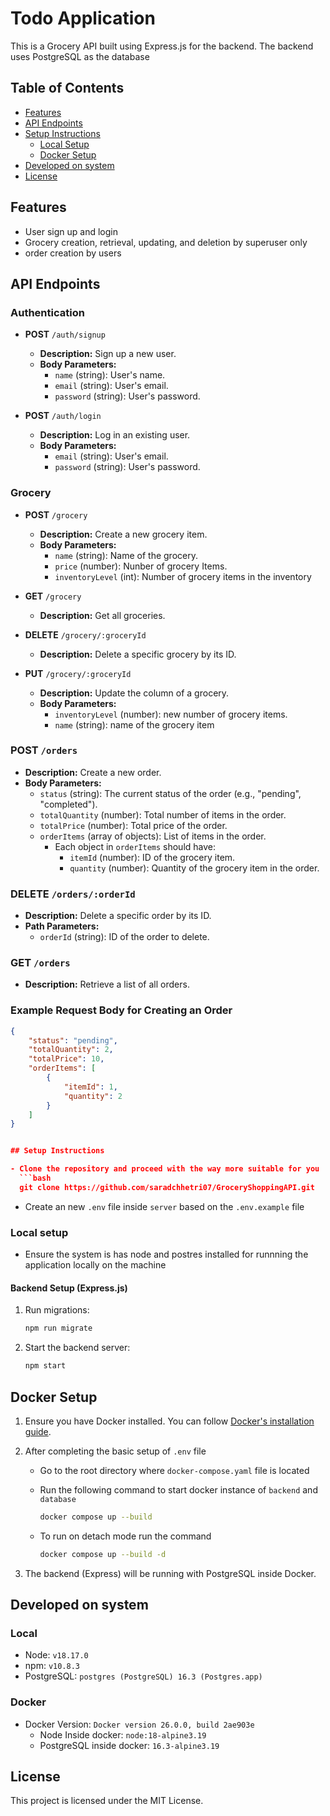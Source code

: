 # Todo Application

This is a Grocery API built using Express.js for the backend. The backend uses PostgreSQL as the database

## Table of Contents

- [Features](#features)
- [API Endpoints](#api-endpoints)
- [Setup Instructions](#setup-instructions)
  - [Local Setup](#local-setup)
  - [Docker Setup](#docker-setup)
- [Developed on system](#developed-on-system)
- [License](#license)

## Features

- User sign up and login
- Grocery creation, retrieval, updating, and deletion by superuser only
- order creation by users

## API Endpoints

### Authentication

- **POST** `/auth/signup`

  - **Description:** Sign up a new user.
  - **Body Parameters:**
    - `name` (string): User's name.
    - `email` (string): User's email.
    - `password` (string): User's password.

- **POST** `/auth/login`
  - **Description:** Log in an existing user.
  - **Body Parameters:**
    - `email` (string): User's email.
    - `password` (string): User's password.

### Grocery

- **POST** `/grocery`

  - **Description:** Create a new grocery item.
  - **Body Parameters:**
    - `name` (string): Name of the grocery.
    - `price` (number): Nunber of grocery Items.
    - `inventoryLevel` (int): Number of grocery items in the inventory

- **GET** `/grocery`

  - **Description:** Get all groceries.

- **DELETE** `/grocery/:groceryId`

  - **Description:** Delete a specific grocery by its ID.

- **PUT** `/grocery/:groceryId`
  - **Description:** Update the column of a grocery.
  - **Body Parameters:**
    - `inventoryLevel` (number): new number of grocery items.
    - `name` (string): name of the grocery item

### **POST** `/orders`

- **Description:** Create a new order.
- **Body Parameters:**
  - `status` (string): The current status of the order (e.g., "pending", "completed").
  - `totalQuantity` (number): Total number of items in the order.
  - `totalPrice` (number): Total price of the order.
  - `orderItems` (array of objects): List of items in the order.
    - Each object in `orderItems` should have:
      - `itemId` (number): ID of the grocery item.
      - `quantity` (number): Quantity of the grocery item in the order.

### **DELETE** `/orders/:orderId`

- **Description:** Delete a specific order by its ID.
- **Path Parameters:**
  - `orderId` (string): ID of the order to delete.

### **GET** `/orders`

- **Description:** Retrieve a list of all orders.

### Example Request Body for Creating an Order

````json
{
    "status": "pending",
    "totalQuantity": 2,
    "totalPrice": 10,
    "orderItems": [
        {
            "itemId": 1,
            "quantity": 2
        }
    ]
}


## Setup Instructions

- Clone the repository and proceed with the way more suitable for you
  ```bash
  git clone https://github.com/saradchhetri07/GroceryShoppingAPI.git
````

- Create an new `.env` file inside `server` based on the `.env.example` file

### Local setup

- Ensure the system is has node and postres installed for runnning the application locally on the machine

#### Backend Setup (Express.js)

1. Run migrations:
   ```bash
   npm run migrate
   ```
1. Start the backend server:
   ```bash
   npm start
   ```

## Docker Setup

1. Ensure you have Docker installed. You can follow [Docker's installation guide](https://docs.docker.com/get-docker/).

1. After completing the basic setup of `.env` file

   - Go to the root directory where `docker-compose.yaml` file is located
   - Run the following command to start docker instance of `backend` and `database`

     ```bash
     docker compose up --build
     ```

   - To run on detach mode run the command
     ```bash
     docker compose up --build -d
     ```

1. The backend (Express) will be running with PostgreSQL inside Docker.

## Developed on system

### Local

- Node: `v18.17.0`
- npm: `v10.8.3`
- PostgreSQL: `postgres (PostgreSQL) 16.3 (Postgres.app)`

### Docker

- Docker Version: `Docker version 26.0.0, build 2ae903e`
  - Node Inside docker: `node:18-alpine3.19`
  - PostgreSQL inside docker: `16.3-alpine3.19`

## License

This project is licensed under the MIT License.
